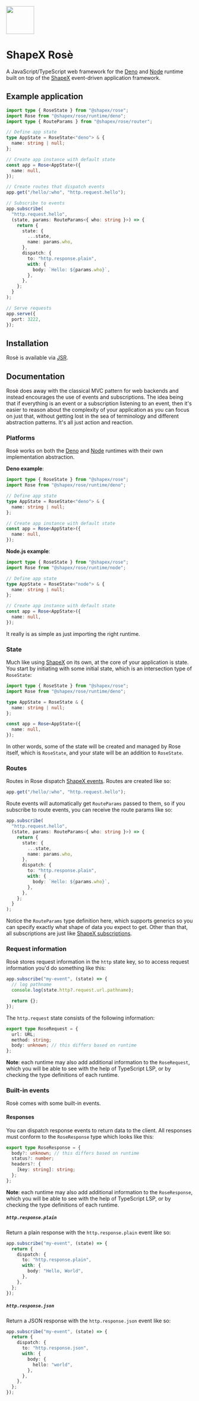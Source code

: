 <img src="https://github.com/user-attachments/assets/803506b1-759c-4142-bf75-141efa122641" width="75" height="75" />

# ShapeX Rosè

A JavaScript/TypeScript web framework for the [Deno](https://deno.com) and [Node](https://nodejs.org) runtime built on top of the [ShapeX](https://github.com/tryshapex/shapex) event-driven application framework.

## Example application

```typescript
import type { RoseState } from "@shapex/rose";
import Rose from "@shapex/rose/runtime/deno";
import type { RouteParams } from "@shapex/rose/router";

// Define app state
type AppState = RoseState<"deno"> & {
  name: string | null;
};

// Create app instance with default state
const app = Rose<AppState>({
  name: null,
});

// Create routes that dispatch events
app.get("/hello/:who", "http.request.hello");

// Subscribe to events
app.subscribe(
  "http.request.hello",
  (state, params: RouteParams<{ who: string }>) => {
    return {
      state: {
        ...state,
        name: params.who,
      },
      dispatch: {
        to: "http.response.plain",
        with: {
          body: `Hello: ${params.who}`,
        },
      },
    };
  }
);

// Serve requests
app.serve({
  port: 3222,
});
```

## Installation

Rosè is available via [JSR](https://jsr.io/@shapex/rose).

## Documentation

Rosè does away with the classical MVC pattern for web backends and instead encourages the use of events and subscriptions. The idea being that if everything is an event or a subscription listening to an event, then it's easier to reason about the complexity of your application as you can focus on just that, without getting lost in the sea of terminology and different abstraction patterns. It's all just action and reaction.

### Platforms

Rosè works on both the [Deno](https://deno.com) and [Node](https://nodejs.org) runtimes with their own implementation abstraction.

**Deno example**:

```typescript
import type { RoseState } from "@shapex/rose";
import Rose from "@shapex/rose/runtime/deno";

// Define app state
type AppState = RoseState<"deno"> & {
  name: string | null;
};

// Create app instance with default state
const app = Rose<AppState>({
  name: null,
});
```

**Node.js example**:

```typescript
import type { RoseState } from "@shapex/rose";
import Rose from "@shapex/rose/runtime/node";

// Define app state
type AppState = RoseState<"node"> & {
  name: string | null;
};

// Create app instance with default state
const app = Rose<AppState>({
  name: null,
});
```

It really is as simple as just importing the right runtime.

### State

Much like using [ShapeX](https://github.com/tryshapex/shapex) on its own, at the core of your application is state. You start by initiating with some initial state, which is an intersection type of `RoseState`:

```typescript
import type { RoseState } from "@shapex/rose";
import Rose from "@shapex/rose/runtime/deno";

type AppState = RoseState & {
  name: string | null;
};

const app = Rose<AppState>({
  name: null,
});
```

In other words, some of the state will be created and managed by Rose itself, which is `RoseState`, and your state will be an addition to `RoseState`.

### Routes

Routes in Rose dispatch [ShapeX events](https://github.com/tryshapex/shapex?tab=readme-ov-file#events). Routes are created like so:

```typescript
app.get("/hello/:who", "http.request.hello");
```

Route events will automatically get `RouteParams` passed to them, so if you subscribe to route events, you can receive the route params like so:

```typescript
app.subscribe(
  "http.request.hello",
  (state, params: RouteParams<{ who: string }>) => {
    return {
      state: {
        ...state,
        name: params.who,
      },
      dispatch: {
        to: "http.response.plain",
        with: {
          body: `Hello: ${params.who}`,
        },
      },
    };
  }
);
```

Notice the `RouteParams` type definition here, which supports generics so you can specify exactly what shape of data you expect to get. Other than that, all subscriptions are just like [ShapeX subscriptions](https://github.com/tryshapex/shapex?tab=readme-ov-file#subscriptions).

### Request information

Rosè stores request information in the `http` state key, so to access request information you'd do something like this:

```typescript
app.subscribe("my-event", (state) => {
  // log pathname
  console.log(state.http?.request.url.pathname);

  return {};
});
```

The `http.request` state consists of the following information:

```typescript
export type RoseRequest = {
  url: URL;
  method: string;
  body: unknown; // this differs based on runtime
};
```

**Note**: each runtime may also add additional information to the `RoseRequest`, which you will be able to see with the help of TypeScript LSP, or by checking the type definitions of each runtime.

### Built-in events

Rosè comes with some built-in events.

#### Responses

You can dispatch response events to return data to the client. All responses must conform to the `RoseResponse` type which looks like this:

```typescript
export type RoseResponse = {
  body?: unknown; // this differs based on runtime
  status?: number;
  headers?: {
    [key: string]: string;
  };
};
```

**Note**: each runtime may also add additional information to the `RoseResponse`, which you will be able to see with the help of TypeScript LSP, or by checking the type definitions of each runtime.

##### `http.response.plain`

Return a plain response with the `http.response.plain` event like so:

```typescript
app.subscribe("my-event", (state) => {
  return {
    dispatch: {
      to: "http.response.plain",
      with: {
        body: "Hello, World",
      },
    },
  };
});
```

##### `http.response.json`

Return a JSON response with the `http.response.json` event like so:

```typescript
app.subscribe("my-event", (state) => {
  return {
    dispatch: {
      to: "http.response.json",
      with: {
        body: {
          hello: "world",
        },
      },
    },
  };
});
```
